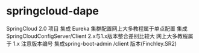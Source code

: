 # springcloud-dape
SpringCloud 2.0
项目
集成 Eureka 集群配置网上大多教程属于单点配置
集成 SpringCloudConfigServer/Client 2.x与1.x版本整合差别比较大
     网上大多教程属于 1.x 注意版本编号
集成spring-boot-admin /client  版本(Finchley.SR2)
